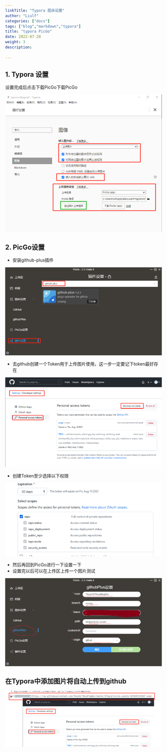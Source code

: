 ```yaml
---
linkTitle: "Typora 图床设置"
author: "Liulf"
categories: ["docs"]
tags: ["blog","markdown","typora"] 
title: "typora PicGo"
date: 2022-07-20
weight: 3
description: 
 
---
```


## 1. Typora 设置

设置完成后点击下载PicGo下载PicGo


![1658280424709](https://raw.githubusercontent.com/gitliulf/picture/main/1658280424709.png)

## 2. PicGo设置

* 安装github-plus插件

![1658283204030](https://raw.githubusercontent.com/TbusOS/TbusBlogDoc/master/blog/pictures.assets/1658283204030.png)

* 去github创建一个Token用于上传图片使用，这一步一定要记下token最好存在

![1658283319167](https://raw.githubusercontent.com/TbusOS/TbusBlogDoc/master/blog/pictures.assets/1658283319167.png)

* 创建Token至少选择以下权限

![](https://raw.githubusercontent.com/TbusOS/TbusBlogDoc/master/blog/pictures.assets/1658283463904.png)

* 然后再回到PicGo进行一下设置一下
* 设置完以后可以在上传区上传一个图片测试

![](https://raw.githubusercontent.com/TbusOS/TbusBlogDoc/master/blog/pictures.assets/1658283059013.png)

## 在Typora中添加图片将自动上传到github

![1658283928561](https://raw.githubusercontent.com/TbusOS/TbusBlogDoc/master/blog/pictures.assets/1658283928561.png)
